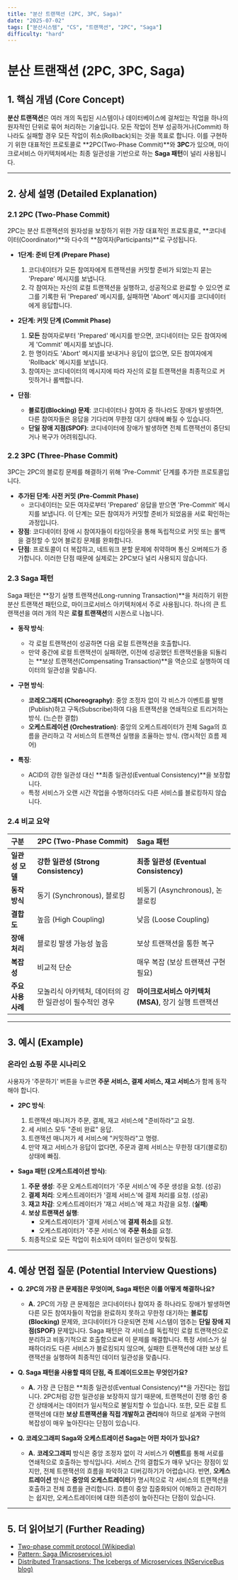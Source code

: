 ```yaml
---
title: "분산 트랜잭션 (2PC, 3PC, Saga)"
date: "2025-07-02"
tags: ["분산시스템", "CS", "트랜잭션", "2PC", "Saga"]
difficulty: "hard"
---
```


# 분산 트랜잭션 (2PC, 3PC, Saga)

## 1. 핵심 개념 (Core Concept)

**분산 트랜잭션**은 여러 개의 독립된 시스템이나 데이터베이스에 걸쳐있는 작업을 하나의 원자적인 단위로 묶어 처리하는 기술입니다. 모든 작업이 전부 성공하거나(Commit) 하나라도 실패할 경우 모든 작업이 취소(Rollback)되는 것을 목표로 합니다. 이를 구현하기 위한 대표적인 프로토콜로 **2PC(Two-Phase Commit)**와 **3PC**가 있으며, 마이크로서비스 아키텍처에서는 최종 일관성을 기반으로 하는 **Saga 패턴**이 널리 사용됩니다.

---

## 2. 상세 설명 (Detailed Explanation)

### 2.1 2PC (Two-Phase Commit)

2PC는 분산 트랜잭션의 원자성을 보장하기 위한 가장 대표적인 프로토콜로, **코디네이터(Coordinator)**와 다수의 **참여자(Participants)**로 구성됩니다.

*   **1단계: 준비 단계 (Prepare Phase)**
    1.  코디네이터가 모든 참여자에게 트랜잭션을 커밋할 준비가 되었는지 묻는 'Prepare' 메시지를 보냅니다.
    2.  각 참여자는 자신의 로컬 트랜잭션을 실행하고, 성공적으로 완료할 수 있으면 로그를 기록한 뒤 'Prepared' 메시지를, 실패하면 'Abort' 메시지를 코디네이터에게 응답합니다.
*   **2단계: 커밋 단계 (Commit Phase)**
    1.  **모든** 참여자로부터 'Prepared' 메시지를 받으면, 코디네이터는 모든 참여자에게 'Commit' 메시지를 보냅니다.
    2.  한 명이라도 'Abort' 메시지를 보내거나 응답이 없으면, 모든 참여자에게 'Rollback' 메시지를 보냅니다.
    3.  참여자는 코디네이터의 메시지에 따라 자신의 로컬 트랜잭션을 최종적으로 커밋하거나 롤백합니다.

*   **단점**:
    *   **블로킹(Blocking) 문제**: 코디네이터나 참여자 중 하나라도 장애가 발생하면, 다른 참여자들은 응답을 기다리며 무한정 대기 상태에 빠질 수 있습니다.
    *   **단일 장애 지점(SPOF)**: 코디네이터에 장애가 발생하면 전체 트랜잭션이 중단되거나 복구가 어려워집니다.

### 2.2 3PC (Three-Phase Commit)

3PC는 2PC의 블로킹 문제를 해결하기 위해 'Pre-Commit' 단계를 추가한 프로토콜입니다.

*   **추가된 단계: 사전 커밋 (Pre-Commit Phase)**
    *   코디네이터는 모든    여자로부터 'Prepared' 응답을 받으면 'Pre-Commit' 메시지를 보냅니다. 이 단계는 모든 참여자가 커밋할 준비가 되었음을 서로 확인하는 과정입니다.
*   **장점**: 코디네이터 장애 시 참여자들이 타임아웃을 통해 독립적으로 커밋 또는 롤백을 결정할 수 있어 블로킹 문제를 완화합니다.
*   **단점**: 프로토콜이 더 복잡하고, 네트워크 분할 문제에 취약하며 통신 오버헤드가 증가합니다. 이러한 단점 때문에 실제로는 2PC보다 널리 사용되지 않습니다.

### 2.3 Saga 패턴

Saga 패턴은 **장기 실행 트랜잭션(Long-running Transaction)**을 처리하기 위한 분산 트랜잭션 패턴으로, 마이크로서비스 아키텍처에서 주로 사용됩니다. 하나의 큰 트랜잭션을 여러 개의 작은 **로컬 트랜잭션**의 시퀀스로 나눕니다.

*   **동작 방식**:
    *   각 로컬 트랜잭션이 성공하면 다음 로컬 트랜잭션을 호출합니다.
    *   만약 중간에 로컬 트랜잭션이 실패하면, 이전에 성공했던 트랜잭션들을 되돌리는 **보상 트랜잭션(Compensating Transaction)**을 역순으로 실행하여 데이터의 일관성을 맞춥니다.
*   **구현 방식**:
    *   **코레오그래피 (Choreography)**: 중앙 조정자 없이 각   비스가 이벤트를 발행(Publish)하고 구독(Subscribe)하여 다음 트랜잭션을 연쇄적으로 트리거하는 방식. (느슨한 결합)
    *   **오케스트레이션 (Orchestration)**: 중앙의 오케스트레이터가 전체 Saga의 흐름을 관리하고 각 서비스의 트랜잭션 실행을 조율하는 방식. (명시적인 흐름 제어)

*   **특징**:
    *   ACID의 강한 일관성 대신 **최종 일관성(Eventual Consistency)**을 보장합니다.
    *   특정 서비스가 오랜 시간 작업을 수행하더라도 다른 서비스를 블로킹하지 않습니다.

### 2.4 비교 요약

| 구분 | 2PC (Two-Phase Commit) | Saga 패턴 |
| :--- | :--- | :--- |
| **일관성 모델** | **강한 일관성 (Strong Consistency)** | **최종 일관성 (Eventual Consistency)** |
| **동작 방식** | 동기 (Synchronous), 블로킹 | 비동기 (Asynchronous), 논블로킹 |
| **결합도** | 높음 (High Coupling) | 낮음 (Loose Coupling) |
| **장애 처리** | 블로킹 발생 가능성 높음 | 보상 트랜잭션을 통한 복구 |
| **복잡성** | 비교적 단순 | 매우 복잡 (보상 트랜잭션 구현 필요) |
| **주요 사용 사례** | 모놀리식 아키텍처, 데이터의 강한 일관성이 필수적인 경우 | **마이크로서비스 아키텍처(MSA)**, 장기 실행 트랜잭션 |

---

## 3. 예시 (Example)

### 온라인 쇼핑 주문 시나리오

사용자가 '주문하기' 버튼을 누르면 **주문 서비스, 결제 서비스, 재고 서비스**가 함께 동작해야 합니다.

*   **2PC 방식**:
    1.  트랜잭션 매니저가 주문, 결제, 재고 서비스에 "준비하라"고 요청.
    2.  세 서비스 모두 "준비 완료" 응답.
    3.  트랜잭션 매니저가 세 서비스에 "커밋하라"고 명령.
    4.  만약 재고 서비스가 응답이 없다면, 주문과 결제 서비스는 무한정 대기(블로킹) 상태에 빠짐.

*   **Saga 패턴 (오케스트레이션 방식)**:
    1.  **주문 생성**: 주문 오케스트레이터가 '주문 서비스'에 주문 생성을 요청. (성공)
    2.  **결제 처리**: 오케스트레이터가 '결제 서비스'에 결제 처리를 요청. (성공)
    3.  **재고 차감**: 오케스트레이터가 '재고 서비스'에 재고 차감을 요청. (**실패**)
    4.  **보상 트랜잭션 실행**:
        *   오케스트레이터가 '결제 서비스'에 **결제 취소**를 요청.
        *   오케스트레이터가 '주문 서비스'에 **주문 취소**를 요청.
    5.  최종적으로 모든 작업이 취소되어 데이터 일관성이 맞춰짐.

---

## 4. 예상 면접 질문 (Potential Interview Questions)

*   **Q. 2PC의 가장 큰 문제점은 무엇이며, Saga 패턴은 이를 어떻게 해결하나요?**
    *   **A.** 2PC의 가장 큰 문제점은 코디네이터나 참여자 중 하나라도 장애가 발생하면 다른 모든 참여자들이 작업을 완료하지 못하고 무한정 대기하는 **블로킹(Blocking)** 문제와, 코디네이터가 다운되면 전체 시스템이 멈추는 **단일 장애 지점(SPOF)** 문제입니다. Saga 패턴은 각 서비스를 독립적인 로컬 트랜잭션으로 분리하고 비동기적으로 호출함으로써 이 문제를 해결합니다. 특정 서비스가 실패하더라도 다른 서비스가 블로킹되지 않으며, 실패한 트랜잭션에 대한 보상 트랜잭션을 실행하여 최종적인 데이터 일관성을 맞춥니다.

*   **Q. Saga 패턴을 사용할 때의 단점, 즉 트레이드오프는 무엇인가요?**
    *   **A.** 가장 큰 단점은 **최종 일관성(Eventual Consistency)**을 가진다는 점입니다. 2PC처럼 강한 일관성을 보장하지 않기 때문에, 트랜잭션이 진행 중인 중간 상태에서는 데이터가 일시적으로 불일치할 수 있습니다. 또한, 모든 로컬 트랜잭션에 대한 **보상 트랜잭션을 직접 개발하고 관리**해야 하므로 설계와 구현의 복잡성이 매우 높아진다는 단점이 있습니다.

*   **Q. 코레오그래피 Saga와 오케스트레이션 Saga는 어떤 차이가 있나요?**
    *   **A.** **코레오그래피** 방식은 중앙 조정자 없이 각 서비스가 **이벤트**를 통해 서로를 연쇄적으로 호출하는 방식입니다. 서비스 간의 결합도가 매우 낮다는 장점이 있지만, 전체 트랜잭션의 흐름을 파악하고 디버깅하기가 어렵습니다. 반면, **오케스트레이션** 방식은 **중앙의 오케스트레이터**가 명시적으로 각 서비스의 트랜잭션을 호출하고 전체 흐름을 관리합니다. 흐름이 중앙 집중화되어 이해하고 관리하기는 쉽지만, 오케스트레이터에 대한 의존성이 높아진다는 단점이 있습니다.

---

## 5. 더 읽어보기 (Further Reading)

*   [Two-phase commit protocol (Wikipedia)](https://en.wikipedia.org/wiki/Two-phase_commit_protocol)
*   [Pattern: Saga (Microservices.io)](https://microservices.io/patterns/data/saga.html)
*   [Distributed Transactions: The Icebergs of Microservices (NServiceBus blog)](https://particular.net/blog/distributed-transactions-the-icebergs-of-microservices)